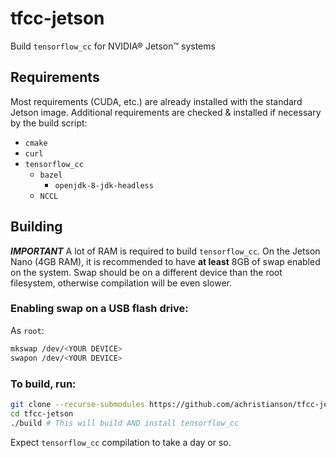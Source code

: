 # tfcc-jetson
Build `tensorflow_cc` for NVIDIA® Jetson™ systems

## Requirements

Most requirements (CUDA, etc.) are already installed with the standard Jetson
image. Additional requirements are checked & installed if necessary by the
build script:

- `cmake`
- `curl`
- `tensorflow_cc`
  - `bazel`
    - `openjdk-8-jdk-headless`
  - `NCCL`

## Building

***IMPORTANT*** A lot of RAM is required to build `tensorflow_cc`. On the
Jetson Nano (4GB RAM), it is recommended to have **at least** 8GB of swap
enabled on the system. Swap should be on a different device than the root
filesystem, otherwise compilation will be even slower.

### Enabling swap on a USB flash drive:

As `root`:

```sh
mkswap /dev/<YOUR DEVICE>
swapon /dev/<YOUR DEVICE>
```

### To build, run:

```sh
git clone --recurse-submodules https://github.com/achristianson/tfcc-jetson.git
cd tfcc-jetson
./build # This will build AND install tensorflow_cc
```

Expect `tensorflow_cc` compilation to take a day or so.
